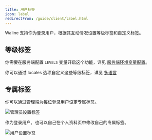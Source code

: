 ```yaml
---
title: 用户标签
icon: label
redirectFrom: /guide/client/label.html
---
```


Waline 支持你为登录用户，根据其互动情况设置等级标签和自定义标签。

<!-- more -->

## 等级标签

你需要在服务端配置 `LEVELS` 变量开启这个功能，详见 [服务端环境变量配置](../reference/server/env.md#显示)。

你可以通过 locales 选项自定义这些等级标签，详见 [多语言](../guide/client/i18n.md#locale-选项)

## 专属标签

你可以通过管理端为每位登录用户设定专属标签。

![管理员设置标签](../../assets/label-admin-cn.jpg)

作为登录用户，也可以自己在个人资料页中修改自己的专属标签。

![用户设置标签](../../assets/label-profile-cn.jpg)
